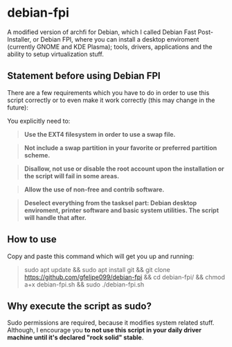 # debian-fpi
A modified version of archfi for Debian, which I called Debian Fast Post-Installer, or Debian FPI, where you can install a desktop enviroment (currently GNOME and KDE Plasma); tools, drivers, applications and the ability to setup virtualization stuff.

## Statement before using Debian FPI
There are a few requirements which you have to do in order to use this script correctly or to even make it work correctly (this may change in the future):

You explicitly need to:
> **Use the EXT4 filesystem in order to use a swap file.**

> **Not include a swap partition in your favorite or preferred partition scheme.**

> **Disallow, not use or disable the root account upon the installation or the script will fail in some areas.**

> **Allow the use of non-free and contrib software.**

> **Deselect everything from the tasksel part: Debian desktop enviroment, printer software and basic system utilities. The script will handle that after.**

## How to use
Copy and paste this command which will get you up and running:
> sudo apt update && sudo apt install git && git clone https://github.com/gfelipe099/debian-fpi && cd debian-fpi/ && chmod a+x debian-fpi.sh && sudo ./debian-fpi.sh

## Why execute the script as sudo?
Sudo permissions are required, because it modifies system related stuff. Although, I encourage you **to not use this script in your daily driver machine until it's declared "rock solid" stable**.
